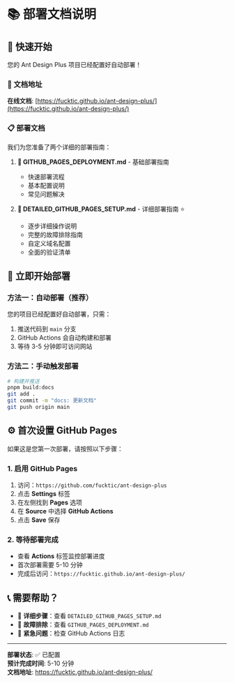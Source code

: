 # 📚 部署文档说明

## 🎯 快速开始

您的 Ant Design Plus 项目已经配置好自动部署！

### 📖 文档地址

**在线文档**: [https://fucktic.github.io/ant-design-plus/](https://fucktic.github.io/ant-design-plus/)

### 📋 部署文档

我们为您准备了两个详细的部署指南：

1. **📄 GITHUB_PAGES_DEPLOYMENT.md** - 基础部署指南

    - 快速部署流程
    - 基本配置说明
    - 常见问题解决

2. **📄 DETAILED_GITHUB_PAGES_SETUP.md** - 详细部署指南 ⭐
    - 逐步详细操作说明
    - 完整的故障排除指南
    - 自定义域名配置
    - 全面的验证清单

## 🚀 立即开始部署

### 方法一：自动部署（推荐）

您的项目已经配置好自动部署，只需：

1. 推送代码到 `main` 分支
2. GitHub Actions 会自动构建和部署
3. 等待 3-5 分钟即可访问网站

### 方法二：手动触发部署

```bash
# 构建并推送
pnpm build:docs
git add .
git commit -m "docs: 更新文档"
git push origin main
```

## ⚙️ 首次设置 GitHub Pages

如果这是您第一次部署，请按照以下步骤：

### 1. 启用 GitHub Pages

1. 访问：`https://github.com/fucktic/ant-design-plus`
2. 点击 **Settings** 标签
3. 在左侧找到 **Pages** 选项
4. 在 **Source** 中选择 **GitHub Actions**
5. 点击 **Save** 保存

### 2. 等待部署完成

-   查看 **Actions** 标签监控部署进度
-   首次部署需要 5-10 分钟
-   完成后访问：`https://fucktic.github.io/ant-design-plus/`

## 📞 需要帮助？

-   📖 **详细步骤**：查看 `DETAILED_GITHUB_PAGES_SETUP.md`
-   🔧 **故障排除**：查看 `GITHUB_PAGES_DEPLOYMENT.md`
-   🚨 **紧急问题**：检查 GitHub Actions 日志

---

**部署状态**: ✅ 已配置  
**预计完成时间**: 5-10 分钟  
**文档地址**: https://fucktic.github.io/ant-design-plus/
